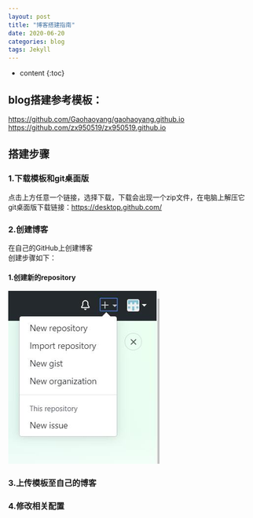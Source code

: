 ```yaml
---
layout: post
title: "博客搭建指南"
date: 2020-06-20
categories: blog
tags: Jekyll 
---
```


* content
{:toc}

## blog搭建参考模板：

https://github.com/Gaohaoyang/gaohaoyang.github.io   
https://github.com/zx950519/zx950519.github.io

## 搭建步骤

### 1.下载模板和git桌面版

点击上方任意一个链接，选择下载，下载会出现一个zip文件，在电脑上解压它  
git桌面版下载链接：https://desktop.github.com/

### 2.创建博客

在自己的GitHub上创建博客  
创建步骤如下：

#### 1.创建新的repository

![](https://github.com/banzhan1998/banzhan1998.github.io/blob/master/images/2020-06-20/1.jpg)


### 3.上传模板至自己的博客


### 4.修改相关配置
